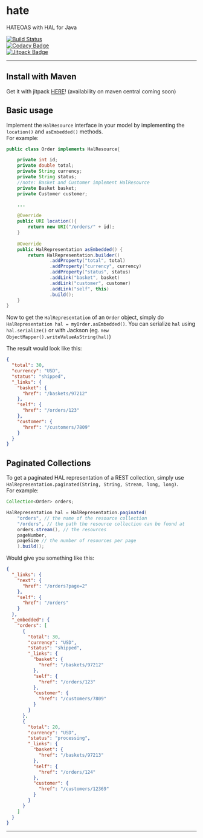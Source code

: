# hate
HATEOAS with HAL for Java

[![Build Status](https://travis-ci.org/blackdoor/hate.svg)](https://travis-ci.org/blackdoor/hate)  
[![Codacy Badge](https://api.codacy.com/project/badge/grade/7c1d6531e44941ed9e48b75435c9f1b8)](https://www.codacy.com/app/nfischer921/hate)  
[![Jitpack Badge](https://img.shields.io/badge/jitpack-available-blue.svg)](https://jitpack.io/#blackdoor/hate)

---
## Install with Maven

Get it with jitpack [HERE](https://jitpack.io/#blackdoor/hate)! (availability on maven central coming soon)

## Basic usage

Implement the `HalResource` interface in your model by implementing the `location()` and `asEmbedded()` methods.  
For example:

```java
public class Order implements HalResource{

	private int id;
	private double total;
	private String currency;
	private String status;
	//note: Basket and Customer implement HalResource
	private Basket basket;
	private Customer customer;

	...

	@Override
	public URI location(){
		return new URI("/orders/" + id);
	}
	
	@Override
	public HalRepresentation asEmbedded() {
		return HalRepresentation.builder()
				.addProperty("total", total)
				.addProperty("currency", currency)
				.addProperty("status", status)
				.addLink("basket", basket)
				.addLink("customer", customer)
				.addLink("self", this)
				.build();
	}
}	
```

Now to get the `HalRepresentation` of an `Order` object, simply do `HalRepresentation hal = myOrder.asEmbedded()`. You can serialize `hal` using `hal.serialize()` or with Jackson (eg. `new ObjectMapper().writeValueAsString(hal)`)

The result would look like this:

```json
{
  "total": 30,
  "currency": "USD",
  "status": "shipped",
  "_links": {
    "basket": {
      "href": "/baskets/97212"
    },
    "self": {
      "href": "/orders/123"
    },
    "customer": {
      "href": "/customers/7809"
    }
  }
}
```

## Paginated Collections

To get a paginated HAL representation of a REST collection, simply use `HalRepresentation.paginated(String, String, Stream, long, long)`.  
For example:

```java
Collection<Order> orders;

HalRepresentation hal = HalRepresentation.paginated(
	"orders", // the name of the resource collection
	"/orders", // the path the resource collection can be found at
	orders.stream(), // the resources
	pageNumber,
	pageSize // the number of resources per page
	).build();
```

Would give you something like this:

```json
{
  "_links": {
    "next": {
      "href": "/orders?page=2"
    },
    "self": {
      "href": "/orders"
    }
  },
  "_embedded": {
    "orders": [
      {
        "total": 30,
        "currency": "USD",
        "status": "shipped",
        "_links": {
          "basket": {
            "href": "/baskets/97212"
          },
          "self": {
            "href": "/orders/123"
          },
          "customer": {
            "href": "/customers/7809"
          }
        }
      },
      {
        "total": 20,
        "currency": "USD",
        "status": "processing",
        "_links": {
          "basket": {
            "href": "/baskets/97213"
          },
          "self": {
            "href": "/orders/124"
          },
          "customer": {
            "href": "/customers/12369"
          }
        }
      }
    ]
  }
}
```

---
